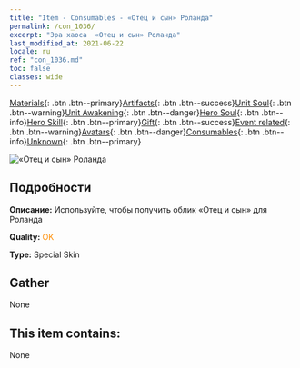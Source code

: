 ```yaml
---
title: "Item - Consumables - «Отец и сын» Роланда"
permalink: /con_1036/
excerpt: "Эра хаоса  «Отец и сын» Роланда"
last_modified_at: 2021-06-22
locale: ru
ref: "con_1036.md"
toc: false
classes: wide
---
```

 [Materials](/ItemsRU/){: .btn .btn--primary}[Artifacts](/ItemsRU/Artifacts/){: .btn .btn--success}[Unit Soul](/ItemsRU/UnitSoul/){: .btn .btn--warning}[Unit Awakening](/ItemsRU/UnitAwakening/){: .btn .btn--danger}[Hero Soul](/ItemsRU/HeroSoul/){: .btn .btn--info}[Hero Skill](/ItemsRU/HeroSkill/){: .btn .btn--primary}[Gift](/ItemsRU/Gift/){: .btn .btn--success}[Event related](/ItemsRU/Events/){: .btn .btn--warning}[Avatars](/ItemsRU/Avatars/){: .btn .btn--danger}[Consumables](/ItemsRU/Consumables/){: .btn .btn--info}[Unknown](/ItemsRU/Unknown/){: .btn .btn--primary}

 ![«Отец и сын» Роланда](/images/h/h_Roland9.jpg)

## Подробности
 **Описание:** Используйте, чтобы получить облик «Отец и сын» для Роланда

 **Quality:** <span style="color: #FF8C00">OK</span>

 **Type:** Special Skin

## Gather

  None

## This item contains:

  None

